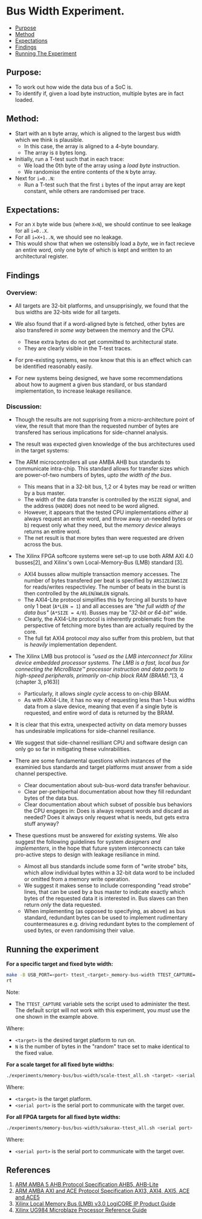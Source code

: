 
# Bus Width Experiment.

- [Purpose](#Purpose)
- [Method](#Method)
- [Expectations](#Expectations)
- [Findings](#Findings)
- [Running The Experiment](#Running-the-experiment)

## Purpose:

- To work out how wide the data bus of a SoC is.
- To identify if, given a load byte instruction, multiple bytes are in
  fact loaded.

## Method:

- Start with an `N` byte array, which is aligned to the largest bus width
  which we think is plausible.
  - In this case, the array is aligned to a 4-byte boundary.
  - The array is `8` bytes long.
- Initially, run a T-test such that in each trace:
  - We load the 0th byte of the array using a *load byte* instruction.
  - We randomise the entire contents of the `N` byte array.
- Next for `i=0..N`:
  - Run a T-test such that the first `i` bytes of the input array are
    kept constant, while others are randomised per trace.

## Expectations:
- For an `X` byte wide bus (where `X<N`), we should continue to see leakage
  for all `i=0..X`.
- For all `i=X+1..N`, we should see no leakage.
- This would show that when we ostensibly load a *byte*, we in fact recieve
  an entire word, only one byte of which is kept and written to an
  architectural register.

## Findings

### Overview:

- All targets are 32-bit platforms, and unsupprisingly, we found that the
  bus widths are 32-bits wide for all targets.

- We also found that if a word-aligned byte is fetched, other bytes are
  also transfered *in some way* between the memory and the CPU.
  - These extra bytes do not get committed to architectural state.
  - They are clearly visible in the T-test traces.

- For pre-existing systems, we now know that this is an effect which
  can be identified reasonably easily.

- For new systems being designed, we have some recommendations about how
  to augment a given bus standard, or bus standard implementation, to
  increase leakage resiliance.

### Discussion:

- Though the results are not supprising from a micro-architecture point of
  view, the result that more than the requested number of bytes are
  transfered has serious implications for side-channel analysis.

- The result was expected given knowledge of the bus architectures used
  in the target systems:

- The ARM microcontrollers all use AMBA AHB bus standards to communicate
  intra-chip. This standard allows for transfer sizes which are
  power-of-two numbers of bytes, *upto the width of the bus*.
  - This means that in a 32-bit bus, 1,2 or 4 bytes may be read or written
    by a bus master.
  - The width of the data transfer is controlled by the `HSIZE` signal,
    and the address (`HADDR`) does not need to be word aligned.
  - However, it appears that the tested CPU implementations *either* 
    a) always request an entire word, and throw away un-needed bytes or
    b) request only what they need, but the *memory device* always
       returns an entire word.
  - The net result is that more bytes than were requested are driven
    across the bus.

- The Xilinx FPGA softcore systems were set-up to use both ARM AXI 4.0
  busses[2], and Xilinx's own Local-Memory-Bus (LMB) standard [3].
  - AXI4 busses allow multiple transaction memory accesses. The number of
    bytes transfered per beat is specified by `ARSIZE`/`AWSIZE` for
    reads/writes respectivley. The number of beats in the burst is then
    controlled by the `ARLEN`/`AWLEN` signals.
  - The AXI4-Lite protocol simplifies this by forcing all bursts to
    have only 1 beat (`A*LEN = 1`) and all accesses are 
    *"the full width of the data bus"* (`A*SIZE = 4/8`).
    Busses may be *"32-bit or 64-bit"* wide.
  - Clearly, the AXI4-Lite protocol is inherently problematic from the
    perspective of fetching more bytes than are actually required by the
    core.
  - The full fat AXI4 protocol *may* also suffer from this problem, but
    that is *heavily* implementation dependent.

- The Xilinx LMB bus protocol is *"used as the LMB interconnect for Xilinx
  device embedded processor systems. The LMB is a fast, local bus for
  connecting the MicroBlaze™ processor instruction and data ports to
  high-speed peripherals, primarily on-chip block RAM (BRAM)."*[3,
  4 (chapter 3, p163)]
  - Particularly, it allows *single cycle* access to on-chip BRAM.
  - As with AXI4-Lite, it has no way of requesting less than 1-bus widths
    data from a slave device, meaning that even if a single byte is requested,
    and entire word of data is returned by the BRAM.

- It is clear that this extra, unexpected activity on data memory busses
  has undesirable implications for side-channel resiliance.

- We suggest that side-channel resilliant CPU and software design can only go
  so far in mitigating these vulnrabilities.

- There are some fundamental questions which instances of the examinied bus
  standards and target platforms must answer from a side channel perspective.
  - Clear documentation about sub-bus-word data transfer behaviour.
  - Clear per-perhiperhal documentation about how they fill redundant
    bytes of the data bus.
  - Clear documentation about which subset of possible bus behaviors the
    CPU engages in: Does is always request words and discard as needed?
    Does it always only request what is needs, but gets extra stuff anyway?

- These questions must be answered for *existing* systems. We also suggest
  the following guidelines for system *designers and implementers*, in the
  hope that future system interconnects can take pro-active steps to design
  with leakage resiliance in mind.
  - Almost all bus standards include some form of "write strobe" bits,
    which allow individual bytes within a 32-bit data word to be
    included or omitted from a memory write operation.
  - We suggest it makes sense to include corresponding "read strobe"
    lines, that can be used by a bus master to indicate exactly which
    bytes of the requested data it is interested in. Bus slaves can then
    return *only* the data requested.
  - When implementing (as opposed to specifying, as above) as bus standard,
    redundant bytes can be used to implement rudimentary countermeasures
    e.g. driving redundant bytes to the complement of used bytes, or
    even randomising their value.

## Running the experiment

**For a specific target and fixed byte width:**

```sh
make -B USB_PORT=<port> ttest_<target>_memory-bus-width TTEST_CAPTURE=./experiments/memory-bus/bus-width/ttest.py TTEST_FLAGS="--fixed-byte-len N"
rt
```

Note:
- The `TTEST_CAPTURE` variable sets the script used to administer the ttest.
  The default script will not work with this experiment, you *must* use
  the one shown in the example above.

Where:
-  `<target>` is the desired target platform to run on.
- `N` is the number of bytes in the "random" trace set to make identical
  to the fixed value.

**For a scale target for all fixed byte widths:**

```sh
./experiments/memory-bus/bus-width/scale-ttest_all.sh <target> <serial port>
```

Where:
- `<target>` is the target platform.
- `<serial port>` is the serial port to communicate with the target over.

**For all FPGA targets for all fixed byte widths:**

```sh
./experiments/memory-bus/bus-width/sakurax-ttest_all.sh <serial port>
```
Where:
- `<serial port>` is the serial port to communicate with the target over.


## References

1. [ARM AMBA 5 AHB Protocol Specification AHB5, AHB-Lite](https://static.docs.arm.com/ihi0033/bb/IHI0033B_B_amba_5_ahb_protocol_spec.pdf)
2. [ARM AMBA AXI and ACE Protocol Specification AXI3, AXI4, AXI5, ACE and ACE5](https://static.docs.arm.com/ihi0022/fb/IHI0022F_b_amba_axi_protocol_spec.pdf)
3. [Xilinx Local Memory Bus (LMB) v3.0 LogiCORE IP Product Guide](https://www.xilinx.com/support/documentation/ip_documentation/lmb_v10/v3_0/pg113-lmb-v10.pdf)
4. [Xilinx UG984 Microblaze Processor Reference Guide](https://www.xilinx.com/support/documentation/sw_manuals/xilinx2018_3/ug984-vivado-microblaze-ref.pdf)
